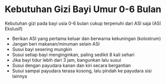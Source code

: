 # Kebutuhan Gizi Bayi Umur 0-6 Bulan

Kebutuhan gizi pada bayi usia 0-6 bulan cukup terpenuhi dari ASI saja (ASI Ekslusif)

- Berikan ASI yang pertama keluar dan berwarna kekuningan (kolostrum)
- Jangan beri makanan/minuman selain ASI
- Susui bayi sesering mungkin
- Susui setiap bayi menginginkan, paling sedikit 8 kali sehari
- Jika bayi tidur lebih dari 3 jam, bangunkan lalu susui
- Susui dengan payudara kanan dan kiri secara bergantian
- Susui sampai payudara terasa kosong, lalu pindah ke payudara sisi lainnya